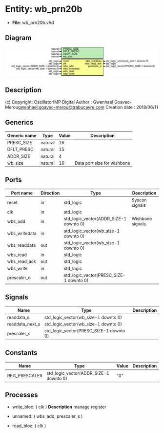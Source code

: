 # Entity: wb_prn20b

- **File**: wb_prn20b.vhd
## Diagram

![Diagram](wb_prn20b.svg "Diagram")
## Description

(c) Copyright: OscillatorIMP Digital
Author : Gwenhael Goavec-Merou<gwenhael.goavec-merou@trabucayre.com>
Creation date : 2018/06/11
## Generics

| Generic name | Type    | Value | Description                 |
| ------------ | ------- | ----- | --------------------------- |
| PRESC_SIZE   | natural | 16    |                             |
| DFLT_PRESC   | natural | 15    |                             |
| ADDR_SIZE    | natural | 4     |                             |
| wb_size      | natural | 16    | Data port size for wishbone |
## Ports

| Port name     | Direction | Type                                    | Description      |
| ------------- | --------- | --------------------------------------- | ---------------- |
| reset         | in        | std_logic                               | Syscon signals   |
| clk           | in        | std_logic                               |                  |
| wbs_add       | in        | std_logic_vector(ADDR_SIZE-1 downto 0)  | Wishbone signals |
| wbs_writedata | in        | std_logic_vector(wb_size-1 downto 0)    |                  |
| wbs_readdata  | out       | std_logic_vector(wb_size-1 downto 0)    |                  |
| wbs_read      | in        | std_logic                               |                  |
| wbs_read_ack  | out       | std_logic                               |                  |
| wbs_write     | in        | std_logic                               |                  |
| prescaler_o   | out       | std_logic_vector(PRESC_SIZE-1 downto 0) |                  |
## Signals

| Name            | Type                                    | Description |
| --------------- | --------------------------------------- | ----------- |
| readdata_s      | std_logic_vector(wb_size-1 downto 0)    |             |
| readdata_next_s | std_logic_vector(wb_size-1 downto 0)    |             |
| prescaler_s     | std_logic_vector(PRESC_SIZE-1 downto 0) |             |
## Constants

| Name          | Type                                   | Value | Description |
| ------------- | -------------------------------------- | ----- | ----------- |
| REG_PRESCALER | std_logic_vector(ADDR_SIZE-1 downto 0) |  "0"  |             |
## Processes
- write_bloc: ( clk )
**Description**
manage register

- unnamed: ( wbs_add, prescaler_s )
- read_bloc: ( clk )
